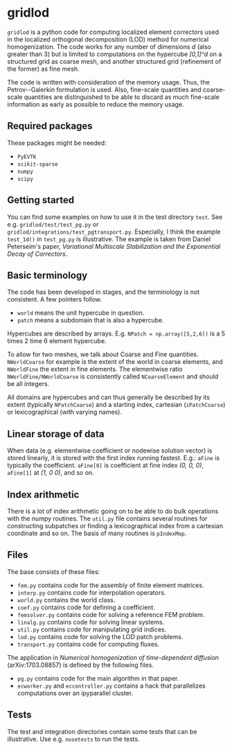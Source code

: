 # gridlod

`gridlod` is a python code for computing localized element correctors
used in the localized orthogonal decomposition (LOD) method for
numerical homogenization. The code works for any number of dimensions
*d* (also greater than 3) but is limited to computations on the
hypercube *[0,1]^d* on a structured grid as coarse mesh, and another
structured grid (refinement of the former) as fine mesh.

The code is written with consideration of the memory usage. Thus, the
Petrov--Galerkin formulation is used. Also, fine-scale quantities and
coarse-scale quantities are distinguished to be able to discard as
much fine-scale information as early as possible to reduce the memory
usage.

## Required packages

These packages might be needed:
* `PyEVTK`
* `scikit-sparse`
* `numpy`
* `scipy`

## Getting started
You can find some examples on how to use it in the test directory
`test`. See e.g. `gridlod/test/test_pg.py` or
`gridlod/integrations/test_pgtransport.py`. Especially, I think the
example `test_1d()` in `test_pg.py` is illustrative. The example
is taken from Daniel Peterseim's paper, *Variational Multiscale
Stabilization and the Exponential Decay of Correctors*.

## Basic terminology
The code has been developed in stages, and the terminology is not
consistent. A few pointers follow.

* `world` means the unit hypercube in question.
* `patch` means a subdomain that is also a hypercube.

Hypercubes are described by arrays. E.g. `NPatch = np.array([5,2,6])`
is a 5 times 2 time 6 element hypercube.

To allow for two meshes, we talk about Coarse and Fine
quantities. `NWorldCoarse` for example is the extent of the world in
coarse elements, and `NWorldFine` the extent in fine elements. The
elementwise ratio `NWorldFine/NWorldCoarse` is consistently called
`NCoarseElement` and should be all integers.

All domains are hypercubes and can thus generally be described by its
extent (typically `NPatchCoarse`) and a starting index, cartesian
(`iPatchCoarse`) or lexicographical (with varying names).

## Linear storage of data
When data (e.g. elementwise coefficient or nodewise solution vector)
is stored linearly, it is stored with the first index running
fastest. E.g.: `aFine` is typically the coefficient. `aFine[0]` is
coefficient at fine index *(0, 0, 0)*, `aFine[1]` at *(1, 0 0)*, and
so on.

## Index arithmetic
There is a lot of index arithmetic going on to be able to do bulk
operations with the numpy routines. The `util.py` file contains
several routines for constructing subpatches or finding a
lexicographical index from a cartesian coordinate and so on. The basis
of many routines is `pIndexMap`.

## Files

The base consists of these files:
* `fem.py` contains code for the assembly of finite element matrices.
* `interp.py` contains code for interpolation operators.
* `world.py` contains the world class.
* `coef.py` contains code for defining a coefficient.
* `femsolver.py` contains code for solving a reference FEM problem.
* `linalg.py` contains code for solving linear systems.
* `util.py` contains code for manipulating grid indices.
* `lod.py` contains code for solving the LOD patch problems.
* `transport.py` contains code for computing fluxes.

The application in *Numerical homogenization of time-dependent
diffusion* (arXiv:1703.08857) is defined by the following files.
* `pg.py` contains code for the main algorithm in that paper.
* `ecworker.py` and `eccontroller.py` contains a hack that parallelizes computations over an ipyparallel cluster.

## Tests

The test and integration directories contain some tests that can be
illustrative. Use e.g. `nosetests` to run the tests.
